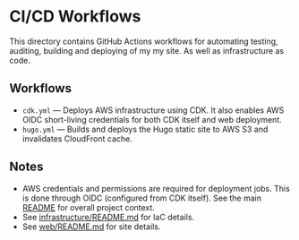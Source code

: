 # CI/CD Workflows

This directory contains GitHub Actions workflows for automating testing, auditing, building and deploying of my my site. As well as infrastructure as code.

## Workflows
- `cdk.yml` — Deploys AWS infrastructure using CDK. It also enables AWS OIDC short-living credentials for both CDK itself and web deployment.
- `hugo.yml` — Builds and deploys the Hugo static site to AWS S3 and invalidates CloudFront cache.

## Notes
- AWS credentials and permissions are required for deployment jobs. This is done through OIDC (configured from CDK itself).
See the main [README](../../README.md) for overall project context.
- See [infrastructure/README.md](../../infrastructure/README.md) for IaC details.
- See [web/README.md](../../web/README.md) for site details.
